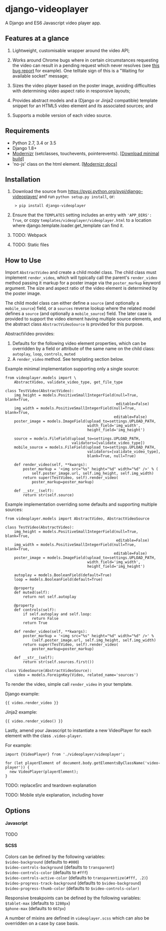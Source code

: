 # django-videoplayer

A Django and ES6 Javascript video player app.

## Features at a glance

1. Lightweight, customisable wrapper around the video API;

2. Works around Chrome bugs where in certain circumstances requesting the video
can result in a pending request which never resolves (see [this bug
report](https://bugs.chromium.org/p/chromium/issues/detail?id=234779)
for example). One telltale sign of this is a "Waiting for available socket"
message;

3. Sizes the video player based on the poster image, avoiding difficulties with
determining video aspect ratio in responsive layouts;

4. Provides abstract models and a (Django or Jinja2 compatible) template
snippet for an HTML5 video element and its associated sources; and

5. Supports a mobile version of each video source.

## Requirements

- Python 2.7, 3.4 or 3.5
- Django 1.8+
- [Modernizr](https://modernizr.com/) (setclasses, touchevents, pointerevents).
  [[Download minimal build]](https://modernizr.com/download?csspointerevents-touchevents-setclasses)
- 'no-js' class on the html element. [[Modernizr docs]](https://modernizr.com/docs#no-js)


## Installation

1. Download the source from https://pypi.python.org/pypi/django-videoplayer/
   and run `python setup.py install`, or:

        > pip install django-videoplayer

2. Ensure that the `TEMPLATES` setting includes an entry with
`'APP_DIRS': True`, or copy `templates/videoplayer/videoplayer.html` to a
location where django.template.loader.get_template can find it.

3. TODO: Webpack

4. TODO: Static files


## How to Use

Import `AbstractVideo` and create a child model class. The child class must
implement `render_video`, which will typically call the parent's `render_video`
method passing it markup for a poster image via the `poster_markup` keyword
argument. The size and aspect ratio of the video element is determined by the
poster image.

The child model class can either define a `source` (and optionally a
`mobile_source`) field, or a `sources` reverse lookup where the related model defines a `source` (and optionally a `mobile_source`) field. The later case
is provided to support the video element having multiple source elements, and
the abstract class `AbstractVideoSource` is provided for this purpose.

AbstractVideo provides:
1. Defaults for the following video element properties, which can be
overridden by a field or attribute of the same name on the child class:
`autoplay`, `loop`, `controls`, `muted`
2. A `render_video` method. See templating section below.

Example minimal implementation supporting only a single source:

```
from videoplayer.models import \
    AbstractVideo, validate_video_type, get_file_type

class TestVideo(AbstractVideo):
    img_height = models.PositiveSmallIntegerField(null=True, blank=True,
                                                  editable=False)
    img_width = models.PositiveSmallIntegerField(null=True, blank=True,
                                                 editable=False)
    poster_image = models.ImageField(upload_to=settings.UPLOAD_PATH,
                                     width_field='img_width',
                                     height_field='img_height')

    source = models.FileField(upload_to=settings.UPLOAD_PATH,
                              validators=[validate_video_type])
    mobile_source = models.FileField(upload_to=settings.UPLOAD_PATH,
                                     validators=[validate_video_type],
                                     blank=True, null=True)

    def render_video(self, **kwargs):
        poster_markup = '<img src="%s" height="%d" width="%d" />' % (
            self.poster_image.url, self.img_height, self.img_width)
        return super(TestVideo, self).render_video(
            poster_markup=poster_markup)

    def __str__(self):
        return str(self.source)
```

Example implementation overriding some defaults and supporting multiple
sources:

```
from videoplayer.models import AbstractVideo, AbstractVideoSource

class TestVideo(AbstractVideo):
    img_height = models.PositiveSmallIntegerField(null=True, blank=True,
                                                  editable=False)
    img_width = models.PositiveSmallIntegerField(null=True, blank=True,
                                                 editable=False)
    poster_image = models.ImageField(upload_to=settings.UPLOAD_PATH,
                                     width_field='img_width',
                                     height_field='img_height')

    autoplay = models.BooleanField(default=True)
    loop = models.BooleanField(default=True)

    @property
    def muted(self):
        return not self.autoplay

    @property
    def controls(self):
        if self.autoplay and self.loop:
            return False
        return True

    def render_video(self, **kwargs):
        poster_markup = '<img src="%s" height="%d" width="%d" />' %
            (self.poster_image.url, self.img_height, self.img_width)
        return super(TestVideo, self).render_video(
            poster_markup=poster_markup)

    def __str__(self):
        return str(self.sources.first())

class VideoSource(AbstractVideoSource):
    video = models.ForeignKey(Video, related_name='sources')
```

To render the video, simple call `render_video` in your template.

Django example:
```
{{ video.render_video }}
```

Jinja2 example:
```
{{ video.render_video() }}
```

Lastly, amend your Javascript to instantiate a new VideoPlayer for each element with the class `.video-player`.

For example:
```
import {VideoPlayer} from './videoplayer/videoplayer';

for (let playerElement of document.body.getElementsByClassName('video-player')) {
  new VideoPlayer(playerElement);
}
```

TODO: replaceSrc and teardown explanation

TODO: Mobile style explanation, including hover

## Options

#### Javascript

TODO

#### SCSS

Colors can be defined by the following variables:  
`$video-background` (defaults to `#000`)  
`$video-controls-background` (defaults to `transparent`)  
`$video-controls-color` (defaults to `#fff`)  
`$video-controls-active-color` (defaults to `transparentize(#fff, .2)`)  
`$video-progress-track-background` (defaults to `$video-background`)  
`$video-progress-thumb-color` (defaults to `$video-controls-color)`  

Responsive breakpoints can be defined by the following variables:  
`$tablet-max` (defaults to `1280px`)  
`$phone-max` (defaults to `667px`)

A number of mixins are defined in `videoplayer.scss` which can also be
overridden on a case by case basis.
